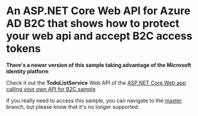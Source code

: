 # An ASP.NET Core Web API for Azure AD B2C that shows how to protect your web api and accept B2C access tokens

**There's a newer version of this sample taking advantage of the Microsoft identity platform**

Check it out the **TodoListService** Web API of the [ASP.NET Core Web app calling your own API for B2C sample](https://github.com/Azure-Samples/active-directory-aspnetcore-webapp-openidconnect-v2/tree/master/4-WebApp-your-API/4-2-B2C)

If you really need to access this sample, you can navigate to the [master](https://github.com/Azure-Samples/active-directory-b2c-dotnetcore-webapi/tree/master) branch, but please know that it's no longer supported.